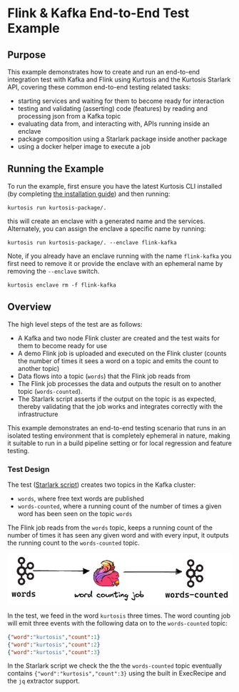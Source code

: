 # Flink & Kafka End-to-End Test Example

## Purpose

This example demonstrates how to create and run an end-to-end integration 
test with Kafka and Flink using Kurtosis and the Kurtosis Starlark API, 
covering these common end-to-end testing related tasks:

* starting services and waiting for them to become ready for interaction
* testing and validating (asserting) code (features) by reading and processing json from a Kafka topic
* evaluating data from, and interacting with, APIs running inside an enclave
* package composition using a Starlark package inside another package
* using a docker helper image to execute a job

## Running the Example

To run the example, first ensure you have the latest Kurtosis CLI installed (by completing [the installation guide](https://docs.kurtosis.com/quickstart#setup)) and then running:

```shell
kurtosis run kurtosis-package/.
```

this will create an enclave with a generated name and the services. Alternately, 
you can assign the enclave a specific name by running:

```shell
kurtosis run kurtosis-package/. --enclave flink-kafka
```

Note, if you already have an enclave running with the name `flink-kafka` you first need to remove it 
or provide the enclave with an ephemeral name by removing the `--enclave` switch.

```shell
kurtosis enclave rm -f flink-kafka
```

## Overview

The high level steps of the test are as follows:

* A Kafka and two node Flink cluster are created and the test waits for them to become ready for use 
* A demo Flink job is uploaded and executed on the Flink cluster 
(counts the number of times it sees a word on a topic and emits the count to another topic) 
* Data flows into a topic (`words`) that the Flink job reads from
* The Flink job processes the data and outputs the result on to another topic (`words-counted`).
* The Starlark script asserts if the output on the topic is as expected, thereby validating that the job works and 
integrates correctly with the infrastructure

This example demonstrates an end-to-end testing scenario that runs in an isolated testing environment that is completely ephemeral in nature, 
making it suitable to run in a build pipeline setting or for local regression and feature testing. 

### Test Design

The test ([Starlark script](kurtosis/main.star)) creates two topics in the Kafka cluster:

* `words`, where free text words are published
* `words-counted`, where a running count of the number of times a given word has been seen on the topic `words`

The Flink job reads from the `words` topic, 
keeps a running count of the number of times it has seen any given word and 
with every input, it outputs the running count to the `words-counted` topic.

![Test overview](flink-job.png)

In the test, we feed in the word `kurtosis` three times. 
The word counting job will emit three events with the following data on to the `words-counted` topic:

```json
{"word":"kurtosis","count":1}
{"word":"kurtosis","count":2}
{"word":"kurtosis","count":3}
```

In the Starlark script we check the the the `words-counted` topic eventually contains `{"word":"kurtosis","count":3}` 
using the built in ExecRecipe and the `jq` extractor support.